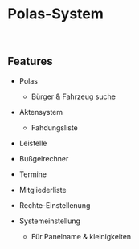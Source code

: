 # Polas-System

<br>

## Features

- Polas
   - Bürger & Fahrzeug suche

- Aktensystem
   - Fahdungsliste

- Leistelle
- Bußgelrechner
- Termine
- Mitgliederliste
- Rechte-Einstellenung
- Systemeinstellung
   - Für Panelname & kleinigkeiten